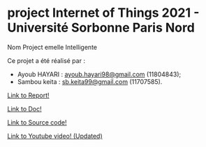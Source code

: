 # project Internet of Things 2021 - Université Sorbonne Paris Nord
Nom Project emelle Intelligente

Ce projet a été réalisé par :

   - Ayoub HAYARI : ayoub.hayari98@gmail.com (11804843);
   - Sambou keita : sb.keita99@gmail.com (11707585).
    
    


[Link to Report!](https://github.com/institut-galilee/2020-semelle-intelligente/blob/master/doc/Report.pdf)

[Link to Doc!](https://github.com/institut-galilee/2020-semelle-intelligente/tree/master/doc)

[Link to Source code!](https://github.com/institut-galilee/2020-semelle-intelligente/tree/master/src)

[Link to Youtube video! (Updated)](https://youtu.be/9NmV4ul7Rio)

